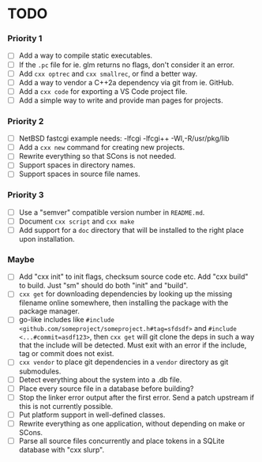 # TODO

### Priority 1

- [ ] Add a way to compile static executables.
- [ ] If the `.pc` file for ie. glm returns no flags, don't consider it an error.
- [ ] Add `cxx optrec` and `cxx smallrec`, or find a better way.
- [ ] Add a way to vendor a C++2a dependency via git from ie. GitHub.
- [ ] Add a `cxx code` for exporting a VS Code project file.
- [ ] Add a simple way to write and provide man pages for projects.

### Priority 2

- [ ] NetBSD fastcgi example needs: -lfcgi -lfcgi++ -Wl,-R/usr/pkg/lib
- [ ] Add a `cxx new` command for creating new projects.
- [ ] Rewrite everything so that SCons is not needed.
- [ ] Support spaces in directory names.
- [ ] Support spaces in source file names.

### Priority 3

- [ ] Use a "semver" compatible version number in `README.md`.
- [ ] Document `cxx script` and `cxx make`
- [ ] Add support for a `doc` directory that will be installed to the right place upon installation.

### Maybe

- [ ] Add "cxx init" to init flags, checksum source code etc. Add "cxx build" to build. Just "sm" should do both "init" and "build".
- [ ] `cxx get` for downloading dependencies by looking up the missing filename online somewhere, then installing the package with the package manager.
- [ ] go-like includes like `#include <github.com/someproject/someproject.h#tag=sfdsdf>` and `#include <...#commit=asdf123>`, then `cxx get` will git clone the deps in such a way that the include will be detected. Must exit with an error if the include, tag or commit does not exist.
- [ ] `cxx vendor` to place git dependencies in a `vendor` directory as git submodules.
- [ ] Detect everything about the system into a .db file.
- [ ] Place every source file in a database before building?
- [ ] Stop the linker error output after the first error. Send a patch upstream if this is not currently possible.
- [ ] Put platform support in well-defined classes.
- [ ] Rewrite everything as one application, without depending on make or SCons.
- [ ] Parse all source files concurrently and place tokens in a SQLite database with "cxx slurp".
